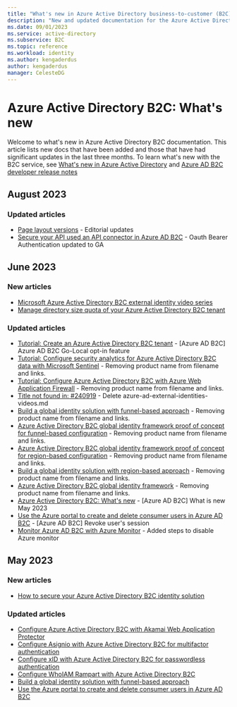 ```yaml
---
title: "What's new in Azure Active Directory business-to-customer (B2C)"
description: "New and updated documentation for the Azure Active Directory business-to-customer (B2C)."
ms.date: 09/01/2023
ms.service: active-directory
ms.subservice: B2C
ms.topic: reference
ms.workload: identity
ms.author: kengaderdus
author: kengaderdus
manager: CelesteDG
---
```


# Azure Active Directory B2C: What's new

Welcome to what's new in Azure Active Directory B2C documentation. This article lists new docs that have been added and those that have had significant updates in the last three months. To learn what's new with the B2C service, see [What's new in Azure Active Directory](../active-directory/fundamentals/whats-new.md) and [Azure AD B2C developer release notes](custom-policy-developer-notes.md)

## August 2023

### Updated articles

- [Page layout versions](page-layout.md) - Editorial updates
- [Secure your API used an API connector in Azure AD B2C](secure-rest-api.md) - Oauth Bearer Authentication updated to GA

## June 2023

### New articles

- [Microsoft Azure Active Directory B2C external identity video series](external-identities-videos.md)
- [Manage directory size quota of your Azure Active Directory B2C tenant](tenant-management-directory-quota.md)

### Updated articles

- [Tutorial: Create an Azure Active Directory B2C tenant](tutorial-create-tenant.md) - [Azure AD B2C] Azure AD B2C Go-Local opt-in feature
- [Tutorial: Configure security analytics for Azure Active Directory B2C data with Microsoft Sentinel](configure-security-analytics-sentinel.md) - Removing product name from filename and links. 
- [Tutorial: Configure Azure Active Directory B2C with Azure Web Application Firewall](partner-web-application-firewall.md) - Removing product name from filename and links. 
- [Title not found in: #240919](./external-identities-videos.md) - Delete azure-ad-external-identities-videos.md
- [Build a global identity solution with funnel-based approach](b2c-global-identity-funnel-based-design.md) - Removing product name from filename and links.
- [Azure Active Directory B2C global identity framework proof of concept for funnel-based configuration](b2c-global-identity-proof-of-concept-funnel.md) - Removing product name from filename and links. 
- [Azure Active Directory B2C global identity framework proof of concept for region-based configuration](b2c-global-identity-proof-of-concept-regional.md) - Removing product name from filename and links.
- [Build a global identity solution with region-based approach](b2c-global-identity-region-based-design.md) - Removing product name from filename and links. 
- [Azure Active Directory B2C global identity framework](b2c-global-identity-solutions.md) - Removing product name from filename and links. 
- [Azure Active Directory B2C: What's new](whats-new-docs.md) - [Azure AD B2C] What is new May 2023
- [Use the Azure portal to create and delete consumer users in Azure AD B2C](manage-users-portal.md) - [Azure AD B2C] Revoke user's session
- [Monitor Azure AD B2C with Azure Monitor](azure-monitor.md) - Added steps to disable Azure monitor

## May 2023

### New articles

- [How to secure your Azure Active Directory B2C identity solution](security-architecture.md)

### Updated articles

- [Configure Azure Active Directory B2C with Akamai Web Application Protector](partner-akamai.md)
- [Configure Asignio with Azure Active Directory B2C for multifactor authentication](partner-asignio.md)
- [Configure xID with Azure Active Directory B2C for passwordless authentication](partner-xid.md)
- [Configure WhoIAM Rampart with Azure Active Directory B2C](partner-whoiam-rampart.md)
- [Build a global identity solution with funnel-based approach](./b2c-global-identity-funnel-based-design.md)
- [Use the Azure portal to create and delete consumer users in Azure AD B2C](manage-users-portal.md)

